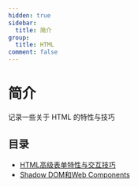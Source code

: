 ```yaml
---
hidden: true
sidebar:
  title: 简介
group:
  title: HTML
comment: false
---
```


# 简介

记录一些关于 HTML 的特性与技巧

## 目录

- [HTML高级表单特性与交互技巧](./advanced-form-features.md)
- [Shadow DOM和Web Components](./shadow-dom-components.md)

